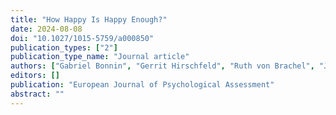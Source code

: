 ```yaml
---
title: "How Happy Is Happy Enough?"
date: 2024-08-08
doi: "10.1027/1015-5759/a000850"
publication_types: ["2"]
publication_type_name: "Journal article"
authors: ["Gabriel Bonnin", "Gerrit Hirschfeld", "Ruth von Brachel", "J\u00fcrgen Margraf"]
editors: []
publication: "European Journal of Psychological Assessment"
abstract: ""
---
```

